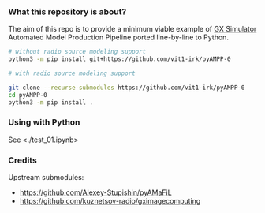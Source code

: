 ### What this repository is about?

The aim of this repo is to provide a minimum viable example of [GX Simulator](https://github.com/Gelu-Nita/GX_Simulator) Automated Model Production Pipeline ported line-by-line to Python.

```bash
# without radio source modeling support
python3 -m pip install git+https://github.com/vit1-irk/pyAMPP-0

# with radio source modeling support

git clone --recurse-submodules https://github.com/vit1-irk/pyAMPP-0
cd pyAMPP-0
python3 -m pip install .
```

### Using with Python

See <./test_01.ipynb>

### Credits

Upstream submodules:

* <https://github.com/Alexey-Stupishin/pyAMaFiL>
* <https://github.com/kuznetsov-radio/gximagecomputing>
